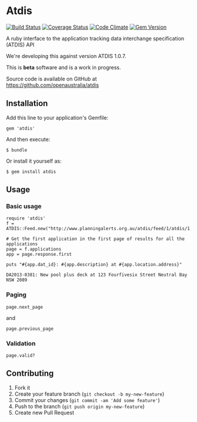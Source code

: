 # Atdis

[![Build Status](https://travis-ci.org/openaustralia/atdis.png?branch=master)](https://travis-ci.org/openaustralia/atdis) [![Coverage Status](https://coveralls.io/repos/openaustralia/atdis/badge.png?branch=master)](https://coveralls.io/r/openaustralia/atdis?branch=master) [![Code Climate](https://codeclimate.com/github/openaustralia/atdis.png)](https://codeclimate.com/github/openaustralia/atdis) [![Gem Version](https://badge.fury.io/rb/atdis.png)](http://badge.fury.io/rb/atdis)

A ruby interface to the application tracking data interchange specification (ATDIS) API

We're developing this against version ATDIS 1.0.7.

This is **beta** software and is a work in progress.

Source code is available on GitHub at https://github.com/openaustralia/atdis

## Installation

Add this line to your application's Gemfile:

    gem 'atdis'

And then execute:

    $ bundle

Or install it yourself as:

    $ gem install atdis

## Usage

### Basic usage

    require 'atdis'
    f = ATDIS::Feed.new("http://www.planningalerts.org.au/atdis/feed/1/atdis/1.0")

    # Get the first application in the first page of results for all the applications
    page = f.applications
    app = page.response.first

    puts "#{app.dat_id}: #{app.description} at #{app.location.address}"

    DA2013-0381: New pool plus deck at 123 Fourfivesix Street Neutral Bay NSW 2089

### Paging

    page.next_page

and

    page.previous_page

### Validation

    page.valid?

## Contributing

1. Fork it
2. Create your feature branch (`git checkout -b my-new-feature`)
3. Commit your changes (`git commit -am 'Add some feature'`)
4. Push to the branch (`git push origin my-new-feature`)
5. Create new Pull Request
